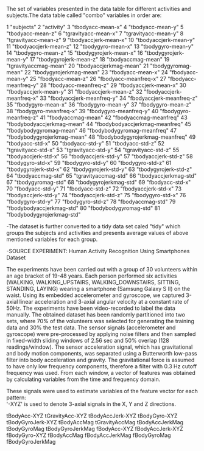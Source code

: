 The set of variables presented in the data table for different activities and subjects.The data table called "combo" variables in order are:
	
1 "subjects"
2 "activity"
3 "tbodyacc-mean-x"
4 "tbodyacc-mean-y"
5 "tbodyacc-mean-z"
6 "tgravityacc-mean-x"
7 "tgravityacc-mean-y"
8 "tgravityacc-mean-z"
9 "tbodyaccjerk-mean-x"
10 "tbodyaccjerk-mean-y"
11 "tbodyaccjerk-mean-z"
12 "tbodygyro-mean-x"
13 "tbodygyro-mean-y"
14 "tbodygyro-mean-z"
15 "tbodygyrojerk-mean-x"
16 "tbodygyrojerk-mean-y"
17 "tbodygyrojerk-mean-z"
18 "tbodyaccmag-mean"
19 "tgravityaccmag-mean"
20 "tbodyaccjerkmag-mean"
21 "tbodygyromag-mean"
22 "tbodygyrojerkmag-mean"
23 "fbodyacc-mean-x"
24 "fbodyacc-mean-y"
25 "fbodyacc-mean-z"
26 "fbodyacc-meanfreq-x"
27 "fbodyacc-meanfreq-y"
28 "fbodyacc-meanfreq-z"
29 "fbodyaccjerk-mean-x"
30 "fbodyaccjerk-mean-y"
31 "fbodyaccjerk-mean-z"
32 "fbodyaccjerk-meanfreq-x"
33 "fbodyaccjerk-meanfreq-y"
34 "fbodyaccjerk-meanfreq-z"
35 "fbodygyro-mean-x"
36 "fbodygyro-mean-y"
37 "fbodygyro-mean-z"
38 "fbodygyro-meanfreq-x"
39 "fbodygyro-meanfreq-y"
40 "fbodygyro-meanfreq-z"
41 "fbodyaccmag-mean"
42 "fbodyaccmag-meanfreq"
43 "fbodybodyaccjerkmag-mean"
44 "fbodybodyaccjerkmag-meanfreq"
45 "fbodybodygyromag-mean"
46 "fbodybodygyromag-meanfreq"
47 "fbodybodygyrojerkmag-mean"
48 "fbodybodygyrojerkmag-meanfreq"
49 "tbodyacc-std-x"
50 "tbodyacc-std-y"
51 "tbodyacc-std-z"
52 "tgravityacc-std-x"
53 "tgravityacc-std-y"
54 "tgravityacc-std-z"
55 "tbodyaccjerk-std-x"
56 "tbodyaccjerk-std-y"
57 "tbodyaccjerk-std-z"
58 "tbodygyro-std-x"
59 "tbodygyro-std-y"
60 "tbodygyro-std-z"
61 "tbodygyrojerk-std-x"
62 "tbodygyrojerk-std-y"
63 "tbodygyrojerk-std-z"
64 "tbodyaccmag-std"
65 "tgravityaccmag-std"
66 "tbodyaccjerkmag-std"
67 "tbodygyromag-std"
68 "tbodygyrojerkmag-std"
69 "fbodyacc-std-x"
70 "fbodyacc-std-y"
71 "fbodyacc-std-z"
72 "fbodyaccjerk-std-x"
73 "fbodyaccjerk-std-y"
74 "fbodyaccjerk-std-z"
75 "fbodygyro-std-x"
76 "fbodygyro-std-y"
77 "fbodygyro-std-z"
78 "fbodyaccmag-std"
79 "fbodybodyaccjerkmag-std"
80 "fbodybodygyromag-std"
81 "fbodybodygyrojerkmag-std"

-The dataset is further converted to a tidy data set caled "tidy" which groups the 
subjects and activities and presents average values of above mentioned variables for each 
group.

-SOURCE EXPERIMENT:
Human Activity Recognition Using Smartphones Dataset

The experiments have been carried out with a group of 30 volunteers within an age bracket of 19-48 years. 
Each person performed six activities (WALKING, WALKING_UPSTAIRS, WALKING_DOWNSTAIRS, SITTING, STANDING, LAYING) 
wearing a smartphone (Samsung Galaxy S II) on the waist. Using its embedded accelerometer and gyroscope, 
we captured 3-axial linear acceleration and 3-axial angular velocity at a constant rate of 50Hz. 
The experiments have been video-recorded to label the data manually. 
The obtained dataset has been randomly partitioned into two sets, where 70% of the volunteers was selected for generating the training data and 30% the test data. 
The sensor signals (accelerometer and gyroscope) were pre-processed by applying noise filters and 
then sampled in fixed-width sliding windows of 2.56 sec and 50% overlap (128 readings/window). 
The sensor acceleration signal, which has gravitational and body motion components, was separated using a Butterworth 
low-pass filter into body acceleration and gravity. 
The gravitational force is assumed to have only low frequency components, therefore a filter with 0.3 Hz cutoff frequency was used.
 From each window, a vector of features was obtained by calculating variables from the time and frequency domain. 

These signals were used to estimate variables of the feature vector for each pattern:  
'-XYZ' is used to denote 3-axial signals in the X, Y and Z directions.

tBodyAcc-XYZ
tGravityAcc-XYZ
tBodyAccJerk-XYZ
tBodyGyro-XYZ
tBodyGyroJerk-XYZ
tBodyAccMag
tGravityAccMag
tBodyAccJerkMag
tBodyGyroMag
tBodyGyroJerkMag
fBodyAcc-XYZ
fBodyAccJerk-XYZ
fBodyGyro-XYZ
fBodyAccMag
fBodyAccJerkMag
fBodyGyroMag
fBodyGyroJerkMag


				
			


